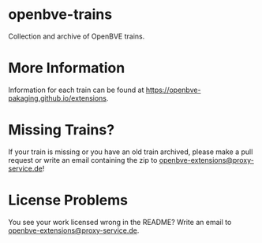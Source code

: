 # openbve-trains
Collection and archive of OpenBVE trains.

# More Information
Information for each train can be found at https://openbve-pakaging.github.io/extensions.

# Missing Trains?
If your train is missing or you have an old train archived, please make a pull request or write an email containing the zip to openbve-extensions@proxy-service.de!

# License Problems
You see your work licensed wrong in the README? Write an email to openbve-extensions@proxy-service.de.
